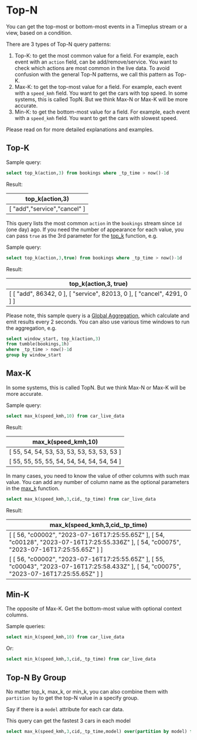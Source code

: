 # Top-N

You can get the top-most or bottom-most events in a Timeplus stream or a view, based on a condition.

There are 3 types of Top-N query patterns:

1. Top-K: to get the most common value for a field. For example, each event with an `action` field, can be add/remove/service. You want to check which actions are most common in the live data. To avoid confusion with the general Top-N patterns, we call this pattern as Top-K.
2. Max-K: to get the top-most value for a field. For example, each event with a `speed_kmh` field. You want to get the cars with top speed. In some systems, this is called TopN. But we think Max-N or Max-K will be more accurate.
3. Min-K: to get the bottom-most value for a field. For example, each event with a `speed_kmh` field. You want to get the cars with slowest speed.

Please read on for more detailed explanations and examples.

## Top-K

Sample query:

```sql
select top_k(action,3) from bookings where _tp_time > now()-1d
```

Result:

| top_k(action,3)                                              |
| ------------------------------------------------------------ |
| [ "add","service","cancel" ] |

This query lists the most common `action` in the `bookings` stream since `1d` (one day) ago. If you need the number of appearance for each value,  you can pass `true` as the 3rd parameter for the [top_k](/functions_for_agg#top_k) function, e.g.

Sample query:

```sql
select top_k(action,3,true) from bookings where _tp_time > now()-1d
```

Result:

| top_k(action,3, true)                |
| ------------------------------ |
| [ [ "add", 86342, 0 ], [ "service", 82013, 0 ], [ "cancel", 4291, 0 ] ] |

Please note, this sample query is a [Global Aggregation](/query-syntax#global), which calculate and emit results every 2 seconds. You can also use various time windows to run the aggregation, e.g.

```sql
select window_start, top_k(action,3)
from tumble(bookings,1h)
where _tp_time > now()-1d
group by window_start
```

## Max-K

In some systems, this is called TopN. But we think Max-N or Max-K will be more accurate.

Sample query:

```sql
select max_k(speed_kmh,10) from car_live_data
```

Result:

| max_k(speed_kmh,10)                        |
| ------------------------------------------ |
| [ 55, 54, 54, 53, 53, 53, 53, 53, 53, 53 ] |
| [ 55, 55, 55, 55, 54, 54, 54, 54, 54, 54 ] |

In many cases, you need to know the value of other columns with such max value. You can add any number of column name as the optional parameters in the [max_k](/functions_for_agg#max_k) function.

```sql
select max_k(speed_kmh,3,cid,_tp_time) from car_live_data
```

Result:

| max_k(speed_kmh,3,cid,_tp_time)                              |
| ------------------------------------------------------------ |
| [ [ 56, "c00002", "2023-07-16T17:25:55.65Z" ], [ 54, "c00128", "2023-07-16T17:25:55.336Z" ], [ 54, "c00075", "2023-07-16T17:25:55.65Z" ] ] |
| [ [ 56, "c00002", "2023-07-16T17:25:55.65Z" ], [ 55, "c00043", "2023-07-16T17:25:58.433Z" ], [ 54, "c00075", "2023-07-16T17:25:55.65Z" ] ] |

## Min-K

The opposite of Max-K. Get the bottom-most value with optional context columns.

Sample queries:

```sql
select min_k(speed_kmh,10) from car_live_data
```

Or:

```sql
select min_k(speed_kmh,3,cid,_tp_time) from car_live_data
```



## Top-N By Group

No matter top_k, max_k, or min_k, you can also combine them with `partition by` to get the top-N value in a specify group.

Say if there is a `model` attribute for each car data.

This query can get the fastest 3 cars in each model

```sql
select max_k(speed_kmh,3,cid,_tp_time,model) over(partition by model) from car_live_data
```
